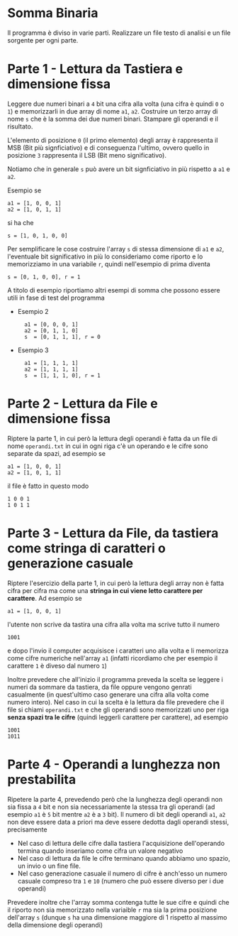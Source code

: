 # Somma Binaria
Il programma è diviso in varie parti. Realizzare un file testo di analisi e un file sorgente per ogni parte.

# Parte 1 - Lettura da Tastiera e dimensione fissa

Leggere due numeri binari a `4` bit una cifra alla volta (una cifra è quindi `0` o `1`) e memorizzarli in due array di nome `a1`, `a2`. Costruire un terzo array di nome `s` che è la somma dei due numeri binari. Stampare gli operandi e il risultato.

L'elemento di posizione `0` (il primo elemento) degli array è rappresenta il MSB (Bit più signficiativo) e di conseguenza l'ultimo, ovvero quello in posizione `3` rappresenta il LSB (Bit meno significativo).

Notiamo che in generale `s` può avere un bit signficiativo in più rispetto a `a1` e `a2`. 

Esempio se

    a1 = [1, 0, 0, 1]
    a2 = [1, 0, 1, 1]

si ha che 

    s = [1, 0, 1, 0, 0]


Per semplificare le cose costruire l'array `s` di stessa dimensione di `a1` e `a2`, l'eventuale bit significativo in più lo consideriamo come riporto e lo memorizziamo in una variabile `r`, quindi nell'esempio di prima diventa

    s = [0, 1, 0, 0], r = 1


A titolo di esempio riportiamo altri esempi di somma che possono essere utili in fase di test del programma

- Esempio 2
    
        a1 = [0, 0, 0, 1]
        a2 = [0, 1, 1, 0]
        s  = [0, 1, 1, 1], r = 0  
- Esempio 3
    
        a1 = [1, 1, 1, 1]
        a2 = [1, 1, 1, 1]
        s  = [1, 1, 1, 0], r = 1

# Parte 2 - Lettura da File e dimensione fissa
Riptere la parte 1, in cui però la lettura degli operandi è fatta da un file di nome `operandi.txt` in cui in ogni riga c'è un operando e le cifre sono separate da spazi, ad esempio se 

    a1 = [1, 0, 0, 1]
    a2 = [1, 0, 1, 1]

il file è fatto in questo modo

    1 0 0 1
    1 0 1 1

# Parte 3 - Lettura da File, da tastiera come stringa di caratteri o generazione casuale
Riptere l'esercizio della parte 1, in cui però la lettura degli array non è fatta cifra per cifra ma come una **stringa in cui viene letto carattere per carattere**. Ad esempio se 

    a1 = [1, 0, 0, 1]

l'utente non scrive da tastira una cifra alla volta ma scrive tutto il numero 

    1001

e dopo l'invio il computer acquisisce i caratteri uno alla volta e li memorizza come cifre numeriche nell'array `a1` (infatti ricordiamo che per esempio il carattere `1` è diveso dal numero `1`)

Inoltre prevedere che all'inizio il programma preveda la scelta se leggere i numeri da sommare da tastiera, da file oppure vengono genrati casualmente (in quest'ultimo caso generare una cifra alla volta come numero intero). Nel caso in cui la scelta è la lettura da file prevedere che il file si chiami `operandi.txt` e che gli operandi sono memorizzati uno per riga **senza spazi tra le cifre** (quindi leggerli carattere per carattere), ad esempio

    1001
    1011

# Parte 4 - Operandi a lunghezza non prestabilita
Ripetere la parte 4, prevedendo però che la lunghezza degli operandi non sia fissa a `4` bit e non sia necessariamente la stessa tra gli operandi (ad esempio `a1` è  `5` bit mentre `a2` è a `3` bit). Il numero di bit degli operandi `a1`, `a2` non deve essere data a priori ma deve essere dedotta dagli operandi stessi, precisamente

- Nel caso di lettura delle cifre dalla tastiera l'acquisizione dell'operando termina quando inseriamo come cifra un valore negativo
- Nel caso di lettura da file le cifre terminano quando abbiamo uno spazio, un invio o un fine file.
- Nel caso generazione casuale il numero di cifre è anch'esso un numero casuale compreso tra `1` e `10` (numero che può essere diverso per i due operandi)


Prevedere inoltre che l'array somma contenga tutte le sue cifre e quindi che il riporto non sia memorizzato nella variaible `r` ma sia la prima posizione dell'array `s` (dunque `s` ha una dimensione maggiore di 1 rispetto al massimo della dimensione degli operandi)